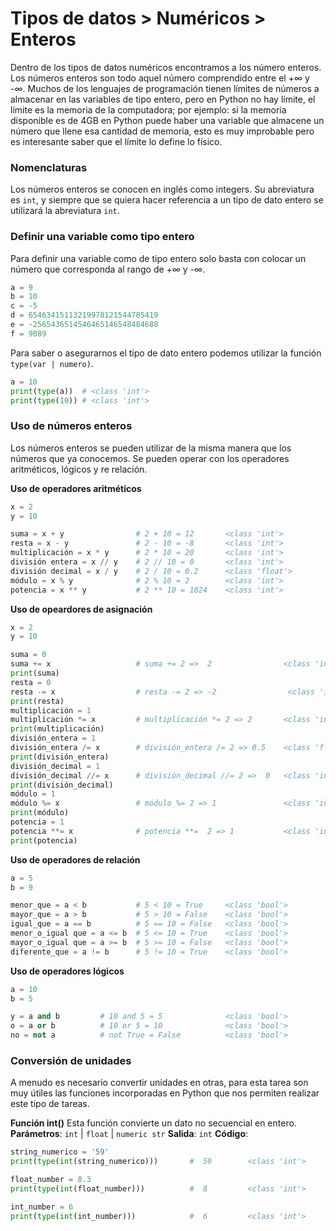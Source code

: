 # Tipos de datos > Numéricos > Enteros

Dentro de los tipos de datos numéricos encontramos a los número enteros. Los números enteros son todo aquel número comprendido entre el +∞ y -∞. Muchos de los lenguajes de programación tienen límites de números a almacenar en las variables de tipo entero, pero en Python no hay límite, el límite es la memoria de la computadora; por ejemplo: si la memoria disponible es de 4GB en Python puede haber una variable que almacene un número que llene esa cantidad de memoria, esto es muy improbable pero es interesante saber que el límite lo define lo físico.

### Nomenclaturas

Los números enteros se conocen en inglés como integers. Su abreviatura es `int`, y siempre que se quiera hacer referencia a un tipo de dato entero se utilizará la abreviatura `int`.

### Definir una variable como tipo entero

Para definir una variable como de tipo entero solo basta con colocar un número que corresponda al rango de +∞ y -∞.

```python
a = 9
b = 10
c = -5
d = 65463415113219978121544785419
e = -2565436514546465146548484688
f = 9089
```

Para saber o asegurarnos el tipo de dato entero podemos utilizar la función `type(var | numero)`.

```python
a = 10
print(type(a))  # <class 'int'>
print(type(10)) # <class 'int'>
```
### Uso de números enteros

Los números enteros se pueden utilizar de la misma manera que los números que ya conocemos. Se pueden operar con los operadores aritméticos, lógicos y re relación. 

**Uso de operadores aritméticos**

```python
x = 2
y = 10

suma = x + y                # 2 + 10 = 12       <class 'int'>
resta = x - y               # 2 - 10 = -8       <class 'int'>
multiplicación = x * y      # 2 * 10 = 20       <class 'int'>
división entera = x // y    # 2 // 10 = 0       <class 'int'>
división decimal = x / y    # 2 / 10 = 0.2      <class 'float'> 
módulo = x % y              # 2 % 10 = 2        <class 'int'> 
potencia = x ** y           # 2 ** 10 = 1024    <class 'int'>
```

**Uso de opeardores de asignación**
```python
x = 2
y = 10

suma = 0
suma += x                   # suma += 2 =>  2                <class 'int'>
print(suma)
resta = 0
resta -= x                  # resta -= 2 => -2                <class 'int'>
print(resta)
multiplicación = 1
multiplicación *= x         # multiplicación *= 2 => 2       <class 'int'>
print(multiplicación)
división_entera = 1
división_entera /= x        # división_entera /= 2 => 0.5    <class 'float'>
print(división_entera)
división_decimal = 1
división_decimal //= x      # división_decimal //= 2 =>  0   <class 'int'>
print(división_decimal)
módulo = 1
módulo %= x                 # módulo %= 2 => 1               <class 'int'>
print(módulo)
potencia = 1
potencia **= x              # potencia **=  2 => 1           <class 'int'>
print(potencia)
```

**Uso de operadores de relación**
```python
a = 5
b = 9

menor_que = a < b           # 5 < 10 = True     <class 'bool'>
mayor_que = a > b           # 5 > 10 = False    <class 'bool'>
igual_que = a == b          # 5 == 10 = False   <class 'bool'>
menor_o_igual que = a <= b  # 5 <= 10 = True    <class 'bool'>
mayor_o_igual que = a >= b  # 5 >= 10 = False   <class 'bool'>
diferente_que = a != b      # 5 != 10 = True    <class 'bool'>
```

**Uso de operadores lógicos**
```python
a = 10
b = 5

y = a and b         # 10 and 5 = 5              <class 'bool'>
o = a or b          # 10 or 5 = 10              <class 'bool'>
no = not a          # not True = False          <class 'bool'>
```
### Conversión de unidades

A menudo es necesario convertir unidades en otras, para esta tarea son muy útiles las funciones incorporadas en Python que nos permiten realizar este tipo de tareas.

**Función int()**
Esta función convierte un dato no secuencial en entero.
**Parámetros**: `int` | `float` | `numeric str`
**Salida**: `int`
**Código**: 
```python
string_numerico = '59'
print(type(int(string_numerico)))       #  59        <class 'int'>

float_number = 8.3
print(type(int(float_number)))          #  8         <class 'int'>

int_number = 6
print(type(int(int_number)))            #  6         <class 'int'>
```
